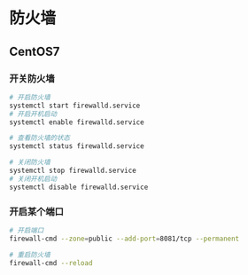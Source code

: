 # 防火墙

## CentOS7

### 开关防火墙

```bash
# 开启防火墙
systemctl start firewalld.service
# 开启开机启动
systemctl enable firewalld.service

# 查看防火墙的状态
systemctl status firewalld.service

# 关闭防火墙
systemctl stop firewalld.service
# 关闭开机启动
systemctl disable firewalld.service
```

### 开启某个端口

```bash
# 开启端口
firewall-cmd --zone=public --add-port=8081/tcp --permanent

# 重启防火墙
firewall-cmd --reload
```
